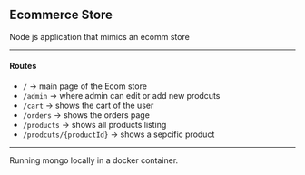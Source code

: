 ## Ecommerce Store

Node js application that mimics an ecomm store 

---

#### Routes

- `/`                     -> main page of the Ecom store
- `/admin`                -> where admin can edit or add new prodcuts
- `/cart`                 -> shows the cart of the user
- `/orders`               -> shows the orders page
- `/products`             -> shows all products listing
- `/prodcuts/{productId}` -> shows a sepcific product

---

Running mongo locally in a docker container.